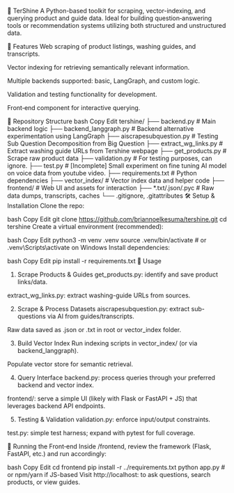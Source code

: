 🌟 TerShine
A Python-based toolkit for scraping, vector-indexing, and querying product and guide data. Ideal for building question‑answering tools or recommendation systems utilizing both structured and unstructured data.

🚀 Features
Web scraping of product listings, washing guides, and transcripts.

Vector indexing for retrieving semantically relevant information.

Multiple backends supported: basic, LangGraph, and custom logic.

Validation and testing functionality for development.

Front‑end component for interactive querying.

📂 Repository Structure
bash
Copy
Edit
tershine/
├── backend.py                # Main backend logic
├── backend_langgraph.py      # Backend alternative experimentation using LangGraph
├── aiscrapesubquestion.py    # Testing Sub Question Decomposition from Big Question
├── extract_wg_links.py       # Extract washing guide URLs from Tershine webpage
├── get_products.py           # Scrape raw product data
├── validation.py             # For testing purposes, can ignore.
├── test.py                   # [Incomplete] Small experiment on fine tuning AI model on voice data from youtube video. 
├── requirements.txt         # Python dependencies
├── vector_index/            # Vector index data and helper code
├── frontend/                # Web UI and assets for interaction
├── *.txt/.json/.pyc         # Raw data dumps, transcripts, caches
└── .gitignore, .gitattributes
🛠 Setup & Installation
Clone the repo:

bash
Copy
Edit
git clone https://github.com/briannoelkesuma/tershine.git
cd tershine
Create a virtual environment (recommended):

bash
Copy
Edit
python3 -m venv .venv
source .venv/bin/activate   # or .venv\Scripts\activate on Windows
Install dependencies:

bash
Copy
Edit
pip install -r requirements.txt
🔧 Usage
1. Scrape Products & Guides
get_products.py: identify and save product links/data.

extract_wg_links.py: extract washing-guide URLs from sources.

2. Scrape & Process Datasets
aiscrapesubquestion.py: extract sub-questions via AI from guides/transcripts.

Raw data saved as .json or .txt in root or vector_index folder.

3. Build Vector Index
Run indexing scripts in vector_index/ (or via backend_langgraph).

Populate vector store for semantic retrieval.

4. Query Interface
backend.py: process queries through your preferred backend and vector index.

frontend/: serve a simple UI (likely with Flask or FastAPI + JS) that leverages backend API endpoints.

5. Testing & Validation
validation.py: enforce input/output constraints.

test.py: simple test harness; expand with pytest for full coverage.

🧪 Running the Front‑end
Inside /frontend, review the framework (Flask, FastAPI, etc.) and run accordingly:

bash
Copy
Edit
cd frontend
pip install -r ../requirements.txt
python app.py  # or npm/yarn if JS-based
Visit http://localhost:<port> to ask questions, search products, or view guides.

